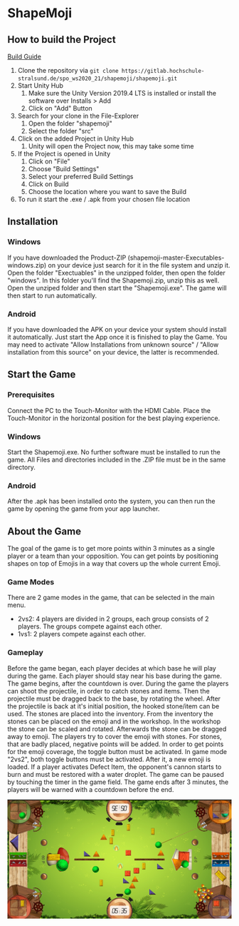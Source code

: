 # ShapeMoji

## How to build the Project
[Build Guide](manual/build_guide.md)
1.  Clone the repository via `git clone https://gitlab.hochschule-stralsund.de/spo_ws2020_21/shapemoji/shapemoji.git`
2.  Start Unity Hub 
    1. Make sure the Unity Version 2019.4 LTS is installed or install the software over Installs > Add
    2. Click on &quot;Add&quot; Button
3.  Search for your clone in the File-Explorer 
    1. Open the folder &quot;shapemoji&quot; 
    2. Select the folder &quot;src&quot;
4.  Click on the added Project in Unity Hub 
    1. Unity will open the Project now, this may take some time
5.  If the Project is opened in Unity 
    1. Click on &quot;File&quot; 
    2. Choose &quot;Build Settings&quot; 
    3. Select your preferred Build Settings 
    4. Click on Build 
    5. Choose the location where you want to save the Build
6.  To run it start the .exe / .apk from your chosen file location

## Installation

### Windows
If you have downloaded the Product-ZIP (shapemoji-master-Executables-windows.zip) on your device just search for it in the file system and unzip it. Open the folder "Exectuables" in the unzipped folder, then open the folder "windows". In this folder you'll find the Shapemoji.zip, unzip this as well. Open the unziped folder and then start the "Shapemoji.exe".  The game will then start to run automatically.

### Android
If you have downloaded the APK on your device your system should install it automatically. Just start the App once it is finished to play the Game. You may need to activate "Allow Installations from unknown source" / "Allow installation from this source" on your device, the latter is recommended.

## Start the Game
### Prerequisites
Connect the PC to the Touch-Monitor with the HDMI Cable. Place the Touch-Monitor in the horizontal position for the best playing experience.

### Windows
Start the Shapemoji.exe. No further software must be installed to run the game. All Files and directories included in the .ZIP file must be in the same directory.

### Android
After the .apk has been installed onto the system, you can then run the game by opening the game from your app launcher.

## About the Game

The goal of the game is to get more points within 3 minutes as a single player or a team than your opposition. You can get points by positioning shapes on top of Emojis in a way that covers up the whole current Emoji.

### Game Modes

There are 2 game modes in the game, that can be selected in the main menu.

* 2vs2: 4 players are divided in 2 groups, each group consists of 2 players. The groups compete against each other.
* 1vs1: 2 players compete against each other.

### Gameplay
Before the game began, each player decides at which base he will play during the game. Each player should stay near his base during the game.
The game begins, after the countdown is over.
During the game the players can shoot the projectile, in order to catch stones and items. Then the projectile must be dragged back to the base, by rotating the wheel. After the projectile is back at it's initial position, the hooked stone/item can be used.
The stones are placed into the inventory.
From the inventory the stones can be placed on the emoji and in the workshop.
In the workshop the stone can be scaled and rotated. Afterwards the stone can be dragged away to emoji.
The players try to cover the emoji with stones. For stones, that are badly placed, negative points will be added.
In order to get points for the emoji coverage, the toggle button must be activated. In game mode "2vs2", both toggle buttons must be activated. After it, a new emoji is loaded.
If a player activates Defect Item, the opponent's cannon starts to burn and must be restored with a water droplet.
The game can be paused by touching the timer in the game field.
The game ends after 3 minutes, the players will be warned with a countdown before the end.

![Shapemoji Screenshot](src/Assets/Sprites/shapemoji.jpg)

